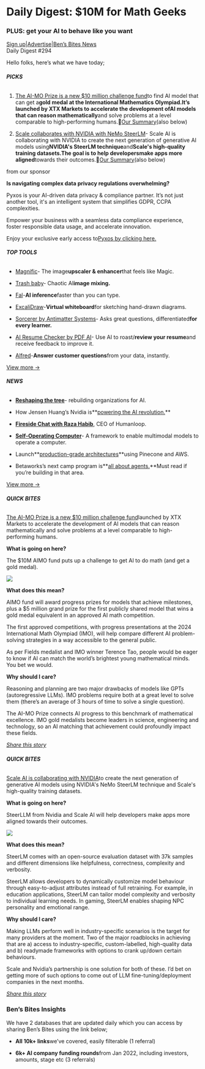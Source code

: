 # Daily Digest: $10M for Math Geeks

### PLUS: get your AI to behave like you want

[Sign up](https://www.bensbites.co/?utm_source=bensbites\&utm_medium=referral\&utm_campaign=daily-digest-10m-for-math-geeks)|[Advertise](https://sponsor.bensbites.co/?utm_source=bensbites\&utm_medium=referral\&utm_campaign=daily-digest-10m-for-math-geeks)|[Ben’s Bites News](https://news.bensbites.co/?utm_source=bensbites\&utm_medium=referral\&utm_campaign=daily-digest-10m-for-math-geeks)\
Daily Digest #294

Hello folks, here’s what we have today;

###### **PICKS**

1. [The AI-MO Prize is a new $10 million challenge fund](https://aimoprize.com/?utm_source=bensbites\&utm_medium=referral\&utm_campaign=daily-digest-10m-for-math-geeks)to find AI model that can get a**gold medal at the International Mathematics Olympiad.**It’s launched by XTX Markets to accelerate the development of**AI models that can reason mathematically**and solve problems at a level comparable to high-performing humans.🍿[Our Summary](https://bensbites.beehiiv.com/p/10m-fund-ai-gold-math)(also below)

2. [Scale collaborates with NVIDIA with NeMo SteerLM](https://scale.com/blog/nvidia-steerlm?utm_source=bensbites\&utm_medium=referral\&utm_campaign=daily-digest-10m-for-math-geeks)- Scale AI is collaborating with NVIDIA to create the next generation of generative AI models using**NVIDIA's SteerLM technique**and**Scale's high-quality training datasets.**The goal is to help developers**make apps more aligned**towards their outcomes.🍿[Our Summary](https://bensbites.beehiiv.com/p/scale-collaborates-nvidia-nemo-steerlm)(also below)

from our sponsor

**Is navigating complex data privacy regulations overwhelming?**

Pyxos is your AI-driven data privacy & compliance partner. It’s not just another tool, it's an intelligent system that simplifies GDPR, CCPA complexities.

Empower your business with a seamless data compliance experience, foster responsible data usage, and accelerate innovation.

Enjoy your exclusive early access to[Pyxos by clicking here.](https://app.pyxos.ai/?utm_source=benbites\&utm_medium=email\&utm_campaign=portalai)

###### **TOP TOOLS**

- [Magnific](https://magnific.ai/?utm_source=bensbites\&utm_medium=referral\&utm_campaign=daily-digest-10m-for-math-geeks)- The image**upscaler & enhancer**that feels like Magic.

- [Trash baby](https://apps.apple.com/us/app/trash-baby/id6446822932?utm_source=bensbites\&utm_medium=referral\&utm_campaign=daily-digest-10m-for-math-geeks)- Chaotic AI**image mixing.**

- [Fal](https://www.fal.ai/?utm_source=bensbites\&utm_medium=referral\&utm_campaign=daily-digest-10m-for-math-geeks)-**AI inference**faster than you can type.

- [ExcaliDraw](https://excalidraw.com/?utm_source=bensbites\&utm_medium=referral\&utm_campaign=daily-digest-10m-for-math-geeks)-**Virtual whiteboard**for sketching hand-drawn diagrams.

- [Sorcerer by Antimatter Systems](https://antimatter.systems/sorcerer?utm_source=bensbites\&utm_medium=referral\&utm_campaign=daily-digest-10m-for-math-geeks)- Asks great questions, differentiated**for every learner.**

- [AI Resume Checker by PDF AI](https://pdf.ai/tools/resume-ai-checker?utm_source=bensbites\&utm_medium=referral\&utm_campaign=daily-digest-10m-for-math-geeks)- Use AI to roast/**review your resume**and receive feedback to improve it.

- [Alfred](https://www.tryalfred.chat/?utm_source=bensbites\&utm_medium=referral\&utm_campaign=daily-digest-10m-for-math-geeks)-**Answer customer questions**from your data, instantly.

[View more →](https://news.bensbites.co/tags/show?utm_source=bensbites\&utm_medium=referral\&utm_campaign=daily-digest-10m-for-math-geeks)

###### **NEWS**

- **[Reshaping the tree](https://www.oneusefulthing.org/p/reshaping-the-tree-rebuilding-organizations?utm_source=bensbites\&utm_medium=referral\&utm_campaign=daily-digest-10m-for-math-geeks)**- rebuilding organizations for AI.

- How Jensen Huang’s Nvidia is\*\*[powering the AI revolution.](https://www.newyorker.com/magazine/2023/12/04/how-jensen-huangs-nvidia-is-powering-the-ai-revolution?utm_source=bensbites\&utm_medium=referral\&utm_campaign=daily-digest-10m-for-math-geeks)\*\*

- **[Fireside Chat with Raza Habib](https://www.youtube.com/watch?v=2vrYcQK8R5I\&utm_source=bensbites\&utm_medium=referral\&utm_campaign=daily-digest-10m-for-math-geeks)**, CEO of Humanloop.

- **[Self-Operating Computer](https://github.com/OthersideAI/self-operating-computer?utm_source=bensbites\&utm_medium=referral\&utm_campaign=daily-digest-10m-for-math-geeks)**- A framework to enable multimodal models to operate a computer.

- Launch\*\*[production-grade architectures](https://www.pinecone.io/blog/aws-reference-architecture?utm_source=bensbites\&utm_medium=referral\&utm_campaign=daily-digest-10m-for-math-geeks)\*\*using Pinecone and AWS.

- Betaworks’s next camp program is\*\*[all about agents.](https://render.betaworks.com/announcing-the-next-betaworks-camp-program-ai-camp-agents-13e9a404ad47?utm_source=bensbites\&utm_medium=referral\&utm_campaign=daily-digest-10m-for-math-geeks)\*\*Must read if you’re building in that area.

[View more →](https://news.bensbites.co/tags/news/trending?utm_source=bensbites\&utm_medium=referral\&utm_campaign=daily-digest-10m-for-math-geeks)

###### **QUICK BITES**

[The AI-MO Prize is a new $10 million challenge fund](https://aimoprize.com/?utm_source=bensbites\&utm_medium=referral\&utm_campaign=daily-digest-10m-for-math-geeks)launched by XTX Markets to accelerate the development of AI models that can reason mathematically and solve problems at a level comparable to high-performing humans.

**What is going on here?**

The $10M AIMO fund puts up a challenge to get AI to do math (and get a gold medal).

![](https://media.beehiiv.com/cdn-cgi/image/fit=scale-down,format=auto,onerror=redirect,quality=80/uploads/asset/file/d6a52bb0-22a7-4d6e-b1a9-3bbc119c7534/image.png?t=1701172894)

**What does this mean?**

AIMO fund will award progress prizes for models that achieve milestones, plus a $5 million grand prize for the first publicly shared model that wins a gold medal equivalent in an approved AI math competition.

The first approved competitions, with progress presentations at the 2024 International Math Olympiad (IMO), will help compare different AI problem-solving strategies in a way accessible to the general public.

As per Fields medalist and IMO winner Terence Tao, people would be eager to know if AI can match the world’s brightest young mathematical minds. You bet we would.

**Why should I care?**

Reasoning and planning are two major drawbacks of models like GPTs (autoregressive LLMs). IMO problems require both at a great level to solve them (there’s an average of 3 hours of time to solve a single question).

The AI-MO Prize connects AI progress to this benchmark of mathematical excellence. IMO gold medalists become leaders in science, engineering and technology, so an AI matching that achievement could profoundly impact these fields.

[*Share this story*](https://bensbites.beehiiv.com/p/10m-fund-ai-gold-math)

###### **QUICK BITES**

[Scale AI is collaborating with NVIDIA](https://scale.com/blog/nvidia-steerlm?utm_source=bensbites\&utm_medium=referral\&utm_campaign=daily-digest-10m-for-math-geeks)to create the next generation of generative AI models using NVIDIA's NeMo SteerLM technique and Scale's high-quality training datasets.

**What is going on here?**

SteerLLM from Nvidia and Scale AI will help developers make apps more aligned towards their outcomes.

![](https://media.beehiiv.com/cdn-cgi/image/fit=scale-down,format=auto,onerror=redirect,quality=80/uploads/asset/file/c1acd13d-7688-4035-8dd8-585934ac2202/image.png?t=1701172014)

**What does this mean?**

SteerLM comes with an open-source evaluation dataset with 37k samples and different dimensions like helpfulness, correctness, complexity and verbosity.

SteerLM allows developers to dynamically customize model behaviour through easy-to-adjust attributes instead of full retraining. For example, in education applications, SteerLM can tailor model complexity and verbosity to individual learning needs. In gaming, SteerLM enables shaping NPC personality and emotional range.

**Why should I care?**

Making LLMs perform well in industry-specific scenarios is the target for many providers at the moment. Two of the major roadblocks in achieving that are a) access to industry-specific, custom-labelled, high-quality data and b) readymade frameworks with options to crank up/down certain behaviours.

Scale and Nvidia’s partnership is one solution for both of these. I’d bet on getting more of such options to come out of LLM fine-tuning/deployment companies in the next months.

[*Share this story*](https://bensbites.beehiiv.com/p/scale-collaborates-nvidia-nemo-steerlm)

### Ben’s Bites Insights

We have 2 databases that are updated daily which you can access by sharing Ben’s Bites using the link below;

- **All 10k+ links**we’ve covered, easily filterable (1 referral)

- **6k+ AI company funding rounds**from Jan 2022, including investors, amounts, stage etc (3 referrals)
